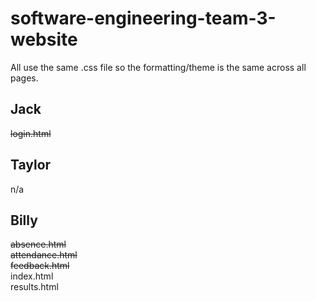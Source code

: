 # software-engineering-team-3-website

All use the same .css file so the formatting/theme is the same across all pages.

## Jack

~~login.html~~

## Taylor

n/a

## Billy

~~absence.html~~
<br>
~~attendance.html~~
<br>
~~feedback.html~~
<br>
index.html
<br>
results.html
